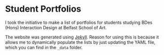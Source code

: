 Student Portfolios
======

I took the initiative to make a list of portfolios for students studying BDes (Hons) Interaction Design at Belfast School of Art.

The website was generated using [Jekyll](http://jekyllrb.com). Reason for using this is because it allows me to dynamically populate the lists by just updating the YAML file, which you can find in the `_data` folder.
